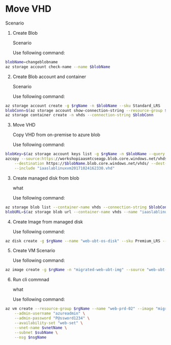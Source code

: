 # Move VHD
Scenario

1. Create Blob

    Scenario

    Use following command:
```bash
blobName=changeblobname
az storage account check-name --name $blobName
```

2. Create Blob account and container

    Scenario
    
    Use following command:
```bash
az storage account create -g $rgName -n $blobName --sku Standard_LRS
blobConn=$(az storage account show-connection-string --resource-group $rgName --name $blobName  --output tsv)
az storage container create -n vhds --connection-string $blobConn
```

3. Move VHD

    Copy VHD from on-premise to azure blob

    Use following command:
```bash
blobKey=$(az storage account keys list -g $rgName -n $blobName --query [].[value][0] --output tsv)
azcopy --source:https://workshopiaasmtcseagp.blob.core.windows.net/vhds/ --source-key "9cAiVFEmnOXJ/gYQ1DDOrtjrQDN1CevGQ3OfX+sL/QMoMPaZ2ti3zUy2Od60wAmYcNp4nlMQ872HSPnPLOaYhg==" \
    --destination https://$blobName.blob.core.windows.net/vhds/ --dest-key $blobKey \
    --include "iaaslablinuxvm20171024162330.vhd"
```

3. Create managed disk from blob

    what

    Use following command:
```bash
az storage blob list --container-name vhds --connection-string $blobConn --output table
blobURL=$(az storage blob url --container-name vhds --name "iaaslablinuxvm20171024162330.vhd" --connection-string $blobConn --output tsv)
```

4. Create Image from managed disk 

    Use following command:
```bash
az disk create -g $rgName --name "web-ubt-os-disk" --sku Premium_LRS --source $blobURL
```


5. Create VM
    Scenario

    Use following command:
```bash
az image create -g $rgName -n "migrated-web-ubt-img" --source "web-ubt-os-disk" --os-type linux
```

6. Run cli commnad

    what 

    Use following command:
```bash
az vm create --resource-group $rgName --name "web-prd-02" --image "migrated-web-ubt-img" \
    --admin-username "azureadmin" \
    --admin-password "P@ssword1234" \
    --availability-set "web-set" \
    --vnet-name $vnetName \
    --subnet $subName \
    --nsg $nsgName
```

